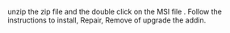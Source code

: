 unzip the zip file  and the double click on the MSI file .
Follow the instructions to install, Repair, Remove of upgrade the addin.
